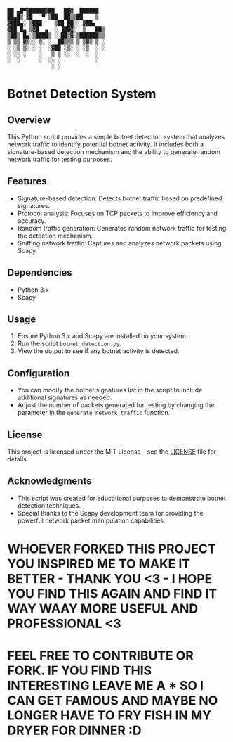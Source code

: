 ```
██ ▄█▀▓█████▓██   ██▓  ██████ 
██▄█▒ ▓█   ▀ ▒██  ██▒▒██    ▒  
▓███▄░ ▒███    ▒██ ██░░ ▓██▄   
▓██ █▄ ▒▓█  ▄  ░ ▐██▓░  ▒   ██▒
▒██▒ █▄░▒████▒ ░ ██▒▓░▒██████▒▒
▒ ▒▒ ▓▒░░ ▒░ ░  ██▒▒▒ ▒ ▒▓▒ ▒ ░
░ ░▒ ▒░ ░ ░  ░▓██ ░▒░ ░ ░▒  ░ ░
░ ░░ ░    ░   ▒ ▒ ░░  ░  ░  ░  
░  ░      ░  ░░ ░           ░  
              ░ ░ 
```

# Botnet Detection System

## Overview
This Python script provides a simple botnet detection system that analyzes network traffic to identify potential botnet activity. It includes both a signature-based detection mechanism and the ability to generate random network traffic for testing purposes.

## Features
- Signature-based detection: Detects botnet traffic based on predefined signatures.
- Protocol analysis: Focuses on TCP packets to improve efficiency and accuracy.
- Random traffic generation: Generates random network traffic for testing the detection mechanism.
- Sniffing network traffic: Captures and analyzes network packets using Scapy.

## Dependencies
- Python 3.x
- Scapy

## Usage
1. Ensure Python 3.x and Scapy are installed on your system.
2. Run the script `botnet_detection.py`.
3. View the output to see if any botnet activity is detected.

## Configuration
- You can modify the botnet signatures list in the script to include additional signatures as needed.
- Adjust the number of packets generated for testing by changing the parameter in the `generate_network_traffic` function.

## License
This project is licensed under the MIT License - see the [LICENSE](LICENSE) file for details.

## Acknowledgments
- This script was created for educational purposes to demonstrate botnet detection techniques.
- Special thanks to the Scapy development team for providing the powerful network packet manipulation capabilities.

# WHOEVER FORKED THIS PROJECT YOU INSPIRED ME TO MAKE IT BETTER - THANK YOU <3 - I HOPE YOU FIND THIS AGAIN AND FIND IT WAY WAAY MORE USEFUL AND PROFESSIONAL <3

# FEEL FREE TO CONTRIBUTE OR FORK. IF YOU FIND THIS INTERESTING LEAVE ME A * SO I CAN GET FAMOUS AND MAYBE NO LONGER HAVE TO FRY FISH IN MY DRYER FOR DINNER :D 

